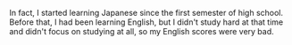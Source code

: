 In fact, I started learning Japanese since the first semester of high school. Before that, I had been learning English, but I didn't study hard at that time and didn't focus on studying at all, so my English scores were very bad.

